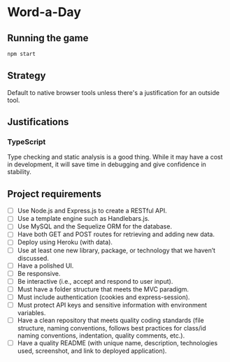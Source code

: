 # Word-a-Day

## Running the game

```bash
npm start
```

## Strategy

Default to native browser tools unless there's a justification for an outside tool.

## Justifications

### TypeScript

Type checking and static analysis is a good thing. While it may have a cost in development, it will save time in debugging and give confidence in stability.

## Project requirements

- [ ] Use Node.js and Express.js to create a RESTful API.
- [ ] Use a template engine such as Handlebars.js.
- [ ] Use MySQL and the Sequelize ORM for the database.
- [ ] Have both GET and POST routes for retrieving and adding new data.
- [ ] Deploy using Heroku (with data).
- [ ] Use at least one new library, package, or technology that we haven’t discussed.
- [ ] Have a polished UI.
- [ ] Be responsive.
- [ ] Be interactive (i.e., accept and respond to user input).
- [ ] Must have a folder structure that meets the MVC paradigm.
- [ ] Must include authentication (cookies and express-session).
- [ ] Must protect API keys and sensitive information with environment variables.
- [ ] Have a clean repository that meets quality coding standards (file structure, naming conventions, follows best practices for class/id naming conventions, indentation, quality comments, etc.).
- [ ] Have a quality README (with unique name, description, technologies used, screenshot, and link to deployed application).
